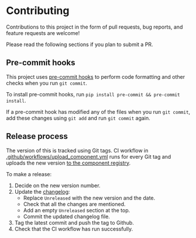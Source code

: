 # Contributing

Contributions to this project in the form of pull requests, bug reports, and feature requests are welcome!

Please read the following sections if you plan to submit a PR.

## Pre-commit hooks

This project uses [pre-commit hooks](https://pre-commit.com/) to perform code formatting and other checks when you run `git commit`.

To install pre-commit hooks, run `pip install pre-commit && pre-commit install`. 

If a pre-commit hook has modified any of the files when you run `git commit`, add these changes using `git add` and run `git commit` again.

## Release process

The version of this is tracked using Git tags. CI workflow in [.github/workflows/upload_component.yml](.github/workflows/upload_component.yml) runs for every Git tag and uploads the new version [to the component registry](https://components.espressif.com/components/latonita/ce2727a-driver).

To make a release:
1. Decide on the new version number.
2. Update the [changelog](CHANGELOG.md):
   - Replace `Unreleased` with the new version and the date.
   - Check that all the changes are mentioned.
   - Add an empty `Unreleased` section at the top.
   - Commit the updated changelog file.
3. Tag the latest commit and push the tag to Github.
4. Check that the CI workflow has run successfully.
